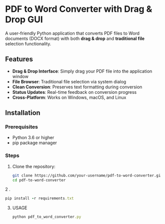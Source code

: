 # PDF to Word Converter with Drag & Drop GUI

A user-friendly Python application that converts PDF files to Word documents (DOCX format) with both **drag & drop** and **traditional file** selection functionality.

## Features

- **Drag & Drop Interface**: Simply drag your PDF file into the application window
- **File Browser**: Traditional file selection via system dialog
- **Clean Conversion**: Preserves text formatting during conversion
- **Status Updates**: Real-time feedback on conversion progress
- **Cross-Platform**: Works on Windows, macOS, and Linux

## Installation

### Prerequisites
- Python 3.6 or higher
- pip package manager

### Steps
1. Clone the repository:
   ```bash
   git clone https://github.com/your-username/pdf-to-word-converter.git
   cd pdf-to-word-converter
   ```
   
2 . 
   ```rb
   pip install -r requirements.txt
   ```
3. USAGE
   ```rb
   python pdf_to_word_converter.py
   ```
   
